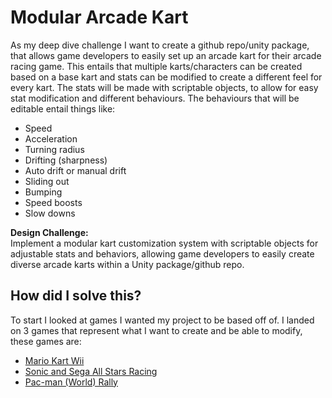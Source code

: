 # Modular Arcade Kart 

As my deep dive challenge I want to create a github repo/unity package, that allows game developers to easily set up an arcade kart for their arcade racing game. This entails that multiple karts/characters can be created based on a base kart and stats can be modified to create a different feel for every kart. The stats will be made with scriptable objects, to allow for easy stat modification and different behaviours.
The behaviours that will be editable entail things like:  
- Speed 
- Acceleration 
- Turning radius 
- Drifting (sharpness) 
- Auto drift or manual drift 
- Sliding out 
- Bumping
- Speed boosts 
- Slow downs

__Design Challenge:__   
Implement a modular kart customization system with scriptable objects for adjustable stats and behaviors, allowing game developers to easily create diverse arcade karts within a Unity package/github repo.

## How did I solve this?
To start I looked at games I wanted my project to be based off of. I landed on 3 games that represent what I want to create and be able to modify, these games are:
- [Mario Kart Wii](./2.%20Karting%20Game%20Analysis.md#mario-kart)
- [Sonic and Sega All Stars Racing](./2.%20Karting%20Game%20Analysis.md#sonic-and-sega-all-stars-racing)
- [Pac-man (World) Rally](./2.%20Karting%20Game%20Analysis.md#pac-man-rally)
